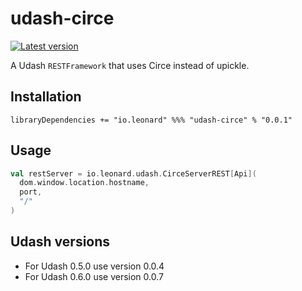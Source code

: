# udash-circe

[![Latest version](https://index.scala-lang.org/leonardehrenfried/udash-circe/udash-circe/latest.svg)](https://index.scala-lang.org/leonardehrenfried/udash-circe/udash-circe)

A Udash `RESTFramework` that uses Circe instead of upickle.

## Installation

```
libraryDependencies += "io.leonard" %%% "udash-circe" % "0.0.1"
```

## Usage

```scala
val restServer = io.leonard.udash.CirceServerREST[Api](
  dom.window.location.hostname,
  port,
  "/"
)
```

## Udash versions

- For Udash 0.5.0 use version 0.0.4
- For Udash 0.6.0 use version 0.0.7
